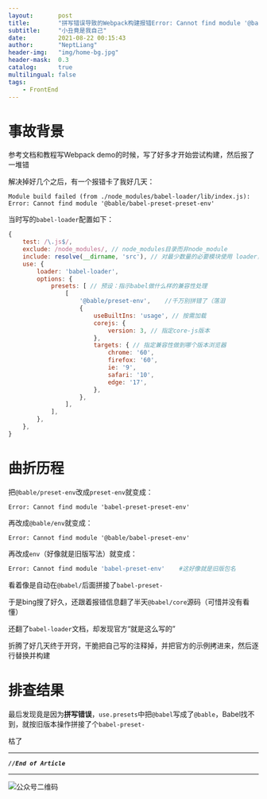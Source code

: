 ```yaml
---
layout:       post
title:        "拼写错误导致的Webpack构建报错Error: Cannot find module '@bable/babel-preset-preset-env'"
subtitle:     "小丑竟是我自己"
date:         2021-08-22 00:15:43
author:       "NeptLiang"
header-img:   "img/home-bg.jpg"
header-mask:  0.3
catalog:      true
multilingual: false
tags:
    - FrontEnd
---
```



# 事故背景

参考文档和教程写Webpack demo的时候，写了好多才开始尝试构建，然后报了一堆错

解决掉好几个之后，有一个报错卡了我好几天：

```
Module build failed (from ./node_modules/babel-loader/lib/index.js): 
Error: Cannot find module '@bable/babel-preset-preset-env'
```

当时写的`babel-loader`配置如下：

```js
{
    test: /\.js$/,
    exclude: /node_modules/, // node_modules目录而非node_module
    include: resolve(__dirname, 'src'), // 对最少数量的必要模块使用 loader，使用 include 字段仅将 loader 应用在实际需要将其转换的模块所处路径
    use: {
        loader: 'babel-loader',
        options: {
            presets: [ // 预设：指示babel做什么样的兼容性处理
                [
                    '@bable/preset-env',    //千万别拼错了（落泪
                    {
                        useBuiltIns: 'usage', // 按需加载
                        corejs: {
                            version: 3, // 指定core-js版本
                        },
                        targets: { // 指定兼容性做到哪个版本浏览器
                            chrome: '60',
                            firefox: '60',
                            ie: '9',
                            safari: '10',
                            edge: '17',
                        },
                    },
                ],
            ],
        },
    },
}
```


# 曲折历程

把`@bable/preset-env`改成`preset-env`就变成：

```
Error: Cannot find module 'babel-preset-preset-env'
```

再改成`@bable/env`就变成：

```
Error: Cannot find module '@bable/babel-preset-env'
```

再改成`env`（好像就是旧版写法）就变成：

```sh
Error: Cannot find module 'babel-preset-env'  	#这好像就是旧版包名
```

看着像是自动在`@babel/`后面拼接了`babel-preset-`

于是bing搜了好久，还跟着报错信息翻了半天`@babel/core`源码（可惜并没有看懂）

还翻了`babel-loader`文档，却发现官方“就是这么写的”

折腾了好几天终于开窍，干脆把自己写的注释掉，并把官方的示例拷进来，然后逐行替换并构建


# 排查结果

最后发现竟是因为**拼写错误**，`use.presets`中把`@babel`写成了`@bable`，Babel找不到，就按旧版本操作拼接了个`babel-preset-`

枯了

---

***`//End of Article`***

---


![公众号二维码](https://neptliang.github.io/img/Article/WeChatBlog.png)